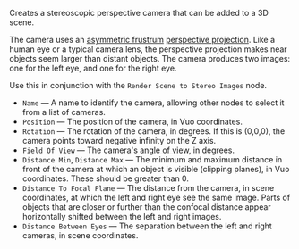Creates a stereoscopic perspective camera that can be added to a 3D scene. 

The camera uses an [asymmetric frustrum](http://paulbourke.net/stereographics/stereorender/) [perspective projection](http://en.wikipedia.org/wiki/Graphical_projection). Like a human eye or a typical camera lens, the perspective projection makes near objects seem larger than distant objects. The camera produces two images: one for the left eye, and one for the right eye.

Use this in conjunction with the `Render Scene to Stereo Images` node.

   - `Name` — A name to identify the camera, allowing other nodes to select it from a list of cameras. 
   - `Position` — The position of the camera, in Vuo coordinates. 
   - `Rotation` — The rotation of the camera, in degrees. If this is (0,0,0), the camera points toward negative infinity on the Z axis. 
   - `Field Of View` — The camera's [angle of view](http://en.wikipedia.org/wiki/Angle_of_view), in degrees. 
   - `Distance Min`, `Distance Max` — The minimum and maximum distance in front of the camera at which an object is visible (clipping planes), in Vuo coordinates. These should be greater than 0. 
   - `Distance To Focal Plane` — The distance from the camera, in scene coordinates, at which the left and right eye see the same image. Parts of objects that are closer or further than the confocal distance appear horizontally shifted between the left and right images.
   - `Distance Between Eyes` — The separation between the left and right cameras, in scene coordinates.
